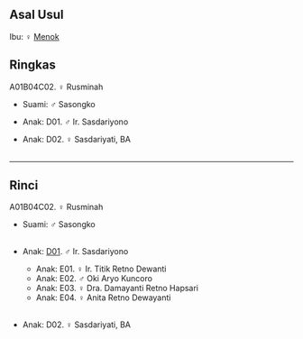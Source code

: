 ## Asal Usul

Ibu: ♀ [Menok][up] 

## Ringkas

A01B04C02. ♀ Rusminah
	<br/>

*	Suami: ♂ Sasongko
	<br/>

*	Anak: D01. ♂ Ir. Sasdariyono
*	Anak: D02. ♀ Sasdariyati, BA
	<br/><br/>

-- -- --

## Rinci

A01B04C02. ♀ Rusminah
	<br/>

*	Suami: ♂ Sasongko
	<br/><br/>

*	Anak: [D01][A01B04C02D01]. ♂ Ir. Sasdariyono
	*	Anak: E01. ♀ Ir. Titik Retno Dewanti
	*	Anak: E02. ♂ Oki Aryo Kuncoro
	*	Anak: E03. ♀ Dra. Damayanti Retno Hapsari
	*	Anak: E04. ♀ Anita Retno Dewayanti
	<br/><br/>

*	Anak: D02. ♀ Sasdariyati, BA
	<br/><br/>



[up]: https://github.com/epsi-rns/gitodipuro/blob/master/tree/A01/B04.md

[A01B04C02D01]: https://github.com/epsi-rns/gitodipuro/blob/master/tree/A01/B04/C02/D01.md


